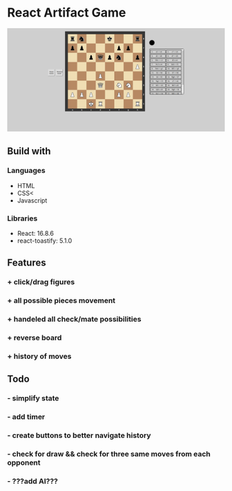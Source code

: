 # React Artifact Game

![chess game showcase](https://github.com/Slendos/react-chessGame/blob/master/src/images/chess-project.png)

## Build with

### Languages

- HTML
- CSS<
- Javascript

### Libraries

- React: 16.8.6
- react-toastify: 5.1.0

## Features

### + click/drag figures

### + all possible pieces movement

### + handeled all check/mate possibilities

### + reverse board

### + history of moves

## Todo

### - simplify state

### - add timer

### - create buttons to better navigate history

### - check for draw && check for three same moves from each opponent

### - ???add AI???

